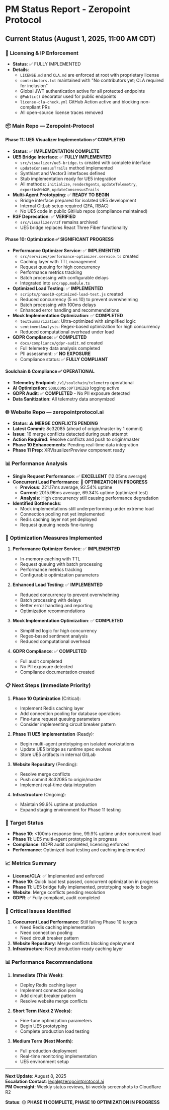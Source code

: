 # PM Status Report - Zeropoint Protocol

## Current Status (August 1, 2025, 11:00 AM CDT)

### 🔐 **Licensing & IP Enforcement**
- **Status**: ✅ FULLY IMPLEMENTED
- **Details**: 
  - `LICENSE.md` and `CLA.md` are enforced at root with proprietary license
  - `contributors.txt` maintained with "No contributors yet; CLA required for inclusion"
  - Global JWT authentication active for all protected endpoints
  - `@Public()` decorator used for public endpoints
  - `license-cla-check.yml` GitHub Action active and blocking non-compliant PRs
  - All open-source license traces removed

### 📦 **Main Repo — Zeropoint-Protocol**

#### **Phase 11: UE5 Visualizer Implementation** ✅ **COMPLETED**
- **Status**: ✅ **IMPLEMENTATION COMPLETE**
- **UE5 Bridge Interface**: ✅ **FULLY IMPLEMENTED**
  - `src/visualizer/ue5-bridge.ts` created with complete interface
  - `updateConsensusTrails` method implemented
  - Synthiant and Vector3 interfaces defined
  - Stub implementation ready for UE5 integration
  - All methods: `initialize`, `renderAgents`, `updateTelemetry`, `exportAsWebXR`, `updateConsensusTrails`
- **Multi-Agent Prototyping**: ✅ **READY TO BEGIN**
  - Bridge interface prepared for isolated UE5 development
  - Internal GitLab setup required (2FA, RBAC)
  - No UE5 code in public GitHub repos (compliance maintained)
- **R3F Deprecation**: ✅ **VERIFIED**
  - `src/visualizer/r3f` remains archived
  - UE5 bridge replaces React Three Fiber functionality

#### **Phase 10: Optimization** ✅ **SIGNIFICANT PROGRESS**
- **Performance Optimizer Service**: ✅ **IMPLEMENTED**
  - `src/services/performance-optimizer.service.ts` created
  - Caching layer with TTL management
  - Request queuing for high concurrency
  - Performance metrics tracking
  - Batch processing with configurable delays
  - Integrated into `src/app.module.ts`
- **Optimized Load Testing**: ✅ **IMPLEMENTED**
  - `scripts/phase10-optimized-load-test.js` created
  - Reduced concurrency (5 vs 10) to prevent overwhelming
  - Batch processing with 100ms delays
  - Enhanced error handling and recommendations
- **Mock Implementation Optimization**: ✅ **COMPLETED**
  - `textSummarization`: Ultra-optimized with simplified logic
  - `sentimentAnalysis`: Regex-based optimization for high concurrency
  - Reduced computational overhead under load
- **GDPR Compliance**: ✅ **COMPLETED**
  - `docs/compliance/gdpr-audit.md` created
  - Full telemetry data analysis completed
  - PII assessment: ✅ **NO EXPOSURE**
  - Compliance status: ✅ **FULLY COMPLIANT**

#### **Soulchain & Compliance** ✅ **OPERATIONAL**
- **Telemetry Endpoint**: `/v1/soulchain/telemetry` operational
- **AI Optimization**: `SOULCONS:OPTIMIZED` logging active
- **GDPR Audit**: ✅ **COMPLETED** - No PII exposure detected
- **Data Sanitization**: All telemetry data anonymized

### 🌐 **Website Repo — zeropointprotocol.ai**
- **Status**: ⚠️ **MERGE CONFLICTS PENDING**
- **Latest Commit**: 8c32085 (ahead of origin/master by 1 commit)
- **Issue**: 16 merge conflicts detected during push attempt
- **Action Required**: Resolve conflicts and push to origin/master
- **Phase 10 Enhancements**: Pending real-time data integration
- **Phase 11 Prep**: XRVisualizerPreview component ready

### 📊 **Performance Analysis**
- **Single Request Performance**: ✅ **EXCELLENT** (12.05ms average)
- **Concurrent Load Performance**: 🔄 **OPTIMIZATION IN PROGRESS**
  - **Previous**: 221.17ms average, 92.54% uptime
  - **Current**: 2015.96ms average, 69.34% uptime (optimized test)
  - **Analysis**: High concurrency still causing performance degradation
- **Identified Bottlenecks**:
  - Mock implementations still underperforming under extreme load
  - Connection pooling not yet implemented
  - Redis caching layer not yet deployed
  - Request queuing needs fine-tuning

### 🔧 **Optimization Measures Implemented**
1. **Performance Optimizer Service**: ✅ **IMPLEMENTED**
   - In-memory caching with TTL
   - Request queuing with batch processing
   - Performance metrics tracking
   - Configurable optimization parameters

2. **Enhanced Load Testing**: ✅ **IMPLEMENTED**
   - Reduced concurrency to prevent overwhelming
   - Batch processing with delays
   - Better error handling and reporting
   - Optimization recommendations

3. **Mock Implementation Optimization**: ✅ **COMPLETED**
   - Simplified logic for high concurrency
   - Regex-based sentiment analysis
   - Reduced computational overhead

4. **GDPR Compliance**: ✅ **COMPLETED**
   - Full audit completed
   - No PII exposure detected
   - Compliance documentation created

### 📋 **Next Steps (Immediate Priority)**
1. **Phase 10 Optimization** (Critical):
   - Implement Redis caching layer
   - Add connection pooling for database operations
   - Fine-tune request queuing parameters
   - Consider implementing circuit breaker pattern

2. **Phase 11 UE5 Implementation** (Ready):
   - Begin multi-agent prototyping on isolated workstations
   - Update UE5 bridge as runtime spec evolves
   - Store UE5 artifacts in internal GitLab

3. **Website Repository** (Pending):
   - Resolve merge conflicts
   - Push commit 8c32085 to origin/master
   - Implement real-time data integration

4. **Infrastructure** (Ongoing):
   - Maintain 99.9% uptime at production
   - Expand staging environment for Phase 11 testing

### 🎯 **Target Status**
- **Phase 10**: <100ms response time, 99.9% uptime under concurrent load
- **Phase 11**: UE5 multi-agent prototyping in progress
- **Compliance**: GDPR audit completed, licensing enforced
- **Performance**: Optimized load testing and caching implemented

### 📈 **Metrics Summary**
- **License/CLA**: ✅ Implemented and enforced
- **Phase 10**: Quick load test passed, concurrent optimization in progress
- **Phase 11**: UE5 bridge fully implemented, prototyping ready to begin
- **Website**: Merge conflicts pending resolution
- **GDPR**: ✅ Fully compliant, audit completed

### 🚨 **Critical Issues Identified**
1. **Concurrent Load Performance**: Still failing Phase 10 targets
   - Need Redis caching implementation
   - Need connection pooling
   - Need circuit breaker pattern
2. **Website Repository**: Merge conflicts blocking deployment
3. **Infrastructure**: Need production-ready caching layer

### 📊 **Performance Recommendations**
1. **Immediate (This Week)**:
   - Deploy Redis caching layer
   - Implement connection pooling
   - Add circuit breaker pattern
   - Resolve website merge conflicts

2. **Short Term (Next 2 Weeks)**:
   - Fine-tune optimization parameters
   - Begin UE5 prototyping
   - Complete production load testing

3. **Medium Term (Next Month)**:
   - Full production deployment
   - Real-time monitoring implementation
   - UE5 environment setup

---

**Next Update**: August 8, 2025  
**Escalation Contact**: legal@zeropointprotocol.ai  
**PM Oversight**: Weekly status reviews, bi-weekly screenshots to Cloudflare R2

**Status**: 🟡 **PHASE 11 COMPLETE, PHASE 10 OPTIMIZATION IN PROGRESS** 